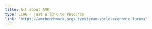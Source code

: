 ```yaml
---
title: All about AMR
type: Link - just a link to resource
link: 'https://amrbenchmark.org/livestream-world-economic-forum/'
---
```


